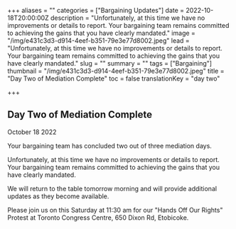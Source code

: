+++
aliases = ""
categories = ["Bargaining Updates"]
date = 2022-10-18T20:00:00Z
description = "Unfortunately, at this time we have no improvements or details to report. Your bargaining team remains committed to achieving the gains that you have clearly mandated."
image = "/img/e431c3d3-d914-4eef-b351-79e3e77d8002.jpeg"
lead = "Unfortunately, at this time we have no improvements or details to report. Your bargaining team remains committed to achieving the gains that you have clearly mandated."
slug = ""
summary = ""
tags = ["Bargaining"]
thumbnail = "/img/e431c3d3-d914-4eef-b351-79e3e77d8002.jpeg"
title = "Day Two of Mediation Complete"
toc = false
translationKey = "day two"

+++
## Day Two of Mediation Complete

October 18 2022

Your bargaining team has concluded two out of three mediation days.

Unfortunately, at this time we have no improvements or details to report. Your bargaining team remains committed to achieving the gains that you have clearly mandated.

We will return to the table tomorrow morning and will provide additional updates as they become available.

Please join us on this Saturday at 11:30 am for our "Hands Off Our Rights" Protest at Toronto Congress Centre, 650 Dixon Rd, Etobicoke.